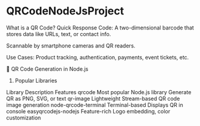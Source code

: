 # QRCodeNodeJsProject

What is a QR Code?
Quick Response Code: A two-dimensional barcode that stores data like URLs, text, or contact info.

Scannable by smartphone cameras and QR readers.

Use Cases: Product tracking, authentication, payments, event tickets, etc.

🚀 QR Code Generation in Node.js
1. Popular Libraries

Library	Description	Features
qrcode	Most popular Node.js library	Generate QR as PNG, SVG, or text
qr-image	Lightweight	Stream-based QR code image generation
node-qrcode-terminal	Terminal-based	Displays QR in console
easyqrcodejs-nodejs	Feature-rich	Logo embedding, color customization
